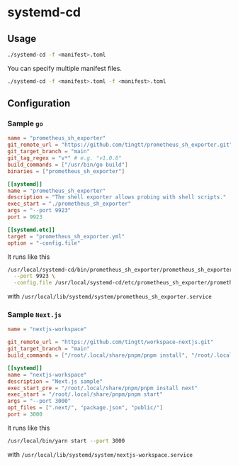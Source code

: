 # systemd-cd

## Usage

```bash
./systemd-cd -f <manifest>.toml
```

You can specify multiple manifest files.

```bash
./systemd-cd -f <manifest>.toml -f <manifest>.toml
```

## Configuration

### Sample `go`

```toml
name = "prometheus_sh_exporter"
git_remote_url = "https://github.com/tingtt/prometheus_sh_exporter.git"
git_target_branch = "main"
git_tag_regex = "v*" # e.g. "v1.0.0"
build_commands = ["/usr/bin/go build"]
binaries = ["prometheus_sh_exporter"]

[[systemd]]
name = "prometheus_sh_exporter"
description = "The shell exporter allows probing with shell scripts."
exec_start = "./prometheus_sh_exporter"
args = "--port 9923"
port = 9923

[[systemd.etc]]
target = "prometheus_sh_exporter.yml"
option = "-config.file"
```

It runs like this

```bash
/usr/local/systemd-cd/bin/prometheus_sh_exporter/prometheus_sh_exporter \
  --port 9923 \
  -config.file /usr/local/systemd-cd/etc/prometheus_sh_exporter/prometheus_sh_exporter.yml
```

with `/usr/local/lib/systemd/system/prometheus_sh_exporter.service`

### Sample `Next.js`

```toml
name = "nextjs-workspace"

git_remote_url = "https://github.com/tingtt/workspace-nextjs.git"
git_target_branch = "main"
build_commands = ["/root/.local/share/pnpm/pnpm install", "/root/.local/share/pnpm/pnpm build"]

[[systemd]]
name = "nextjs-workspace"
description = "Next.js sample"
exec_start_pre = "/root/.local/share/pnpm/pnpm install next"
exec_start = "/root/.local/share/pnpm/pnpm start"
args = "--port 3000"
opt_files = [".next/", "package.json", "public/"]
port = 3000
```

It runs like this

```bash
/usr/local/bin/yarn start --port 3000
```

with `/usr/local/lib/systemd/system/nextjs-workspace.service`

